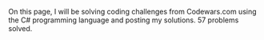 On this page, I will be solving coding challenges from Codewars.com using the C# programming language and posting my solutions. 57 problems solved.
